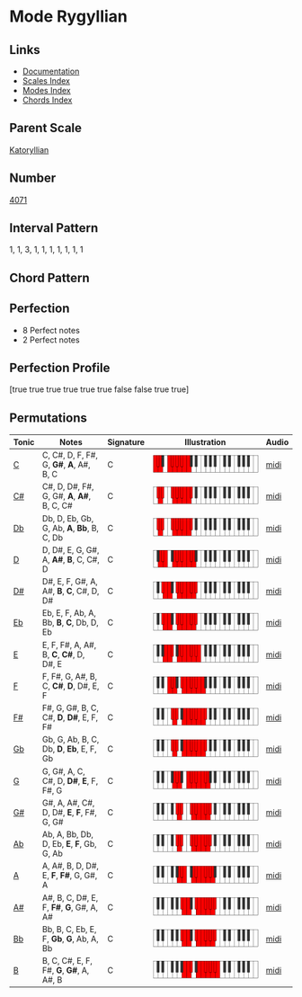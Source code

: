 # Mode Rygyllian

## Links

- [Documentation](README.md)
- [Scales Index](Scales.md)
- [Modes Index](Modes.md)
- [Chords Index](Chords.md)

## Parent Scale

[Katoryllian](ScaleKatoryllian.md)

## Number

[4071](https://ianring.com/musictheory/scales/4071)

## Interval Pattern

1, 1, 3, 1, 1, 1, 1, 1, 1, 1

## Chord Pattern



## Perfection

- 8 Perfect notes
- 2 Perfect notes

## Perfection Profile

[true true true true true true false false true true]

## Permutations

| Tonic | Notes | Signature | Illustration | Audio |
|-------|-------|-----------|--------------|-------|
| [C](ModeCNaturalRygyllian.md) | C, C#, D, F, F#, G, **G#**, **A**, A#, B, C | C | ![CNaturalRygyllian](ModeCNaturalRygyllian.png) | [midi](https://github.com/edipermadi/music/blob/main/docs/ModeCNaturalRygyllian.mid?raw=true) |
| [C#](ModeCSharpRygyllian.md) | C#, D, D#, F#, G, G#, **A**, **A#**, B, C, C# | C | ![CSharpRygyllian](ModeCSharpRygyllian.png) | [midi](https://github.com/edipermadi/music/blob/main/docs/ModeCSharpRygyllian.mid?raw=true) |
| [Db](ModeDFlatRygyllian.md) | Db, D, Eb, Gb, G, Ab, **A**, **Bb**, B, C, Db | C | ![DFlatRygyllian](ModeDFlatRygyllian.png) | [midi](https://github.com/edipermadi/music/blob/main/docs/ModeDFlatRygyllian.mid?raw=true) |
| [D](ModeDNaturalRygyllian.md) | D, D#, E, G, G#, A, **A#**, **B**, C, C#, D | C | ![DNaturalRygyllian](ModeDNaturalRygyllian.png) | [midi](https://github.com/edipermadi/music/blob/main/docs/ModeDNaturalRygyllian.mid?raw=true) |
| [D#](ModeDSharpRygyllian.md) | D#, E, F, G#, A, A#, **B**, **C**, C#, D, D# | C | ![DSharpRygyllian](ModeDSharpRygyllian.png) | [midi](https://github.com/edipermadi/music/blob/main/docs/ModeDSharpRygyllian.mid?raw=true) |
| [Eb](ModeEFlatRygyllian.md) | Eb, E, F, Ab, A, Bb, **B**, **C**, Db, D, Eb | C | ![EFlatRygyllian](ModeEFlatRygyllian.png) | [midi](https://github.com/edipermadi/music/blob/main/docs/ModeEFlatRygyllian.mid?raw=true) |
| [E](ModeENaturalRygyllian.md) | E, F, F#, A, A#, B, **C**, **C#**, D, D#, E | C | ![ENaturalRygyllian](ModeENaturalRygyllian.png) | [midi](https://github.com/edipermadi/music/blob/main/docs/ModeENaturalRygyllian.mid?raw=true) |
| [F](ModeFNaturalRygyllian.md) | F, F#, G, A#, B, C, **C#**, **D**, D#, E, F | C | ![FNaturalRygyllian](ModeFNaturalRygyllian.png) | [midi](https://github.com/edipermadi/music/blob/main/docs/ModeFNaturalRygyllian.mid?raw=true) |
| [F#](ModeFSharpRygyllian.md) | F#, G, G#, B, C, C#, **D**, **D#**, E, F, F# | C | ![FSharpRygyllian](ModeFSharpRygyllian.png) | [midi](https://github.com/edipermadi/music/blob/main/docs/ModeFSharpRygyllian.mid?raw=true) |
| [Gb](ModeGFlatRygyllian.md) | Gb, G, Ab, B, C, Db, **D**, **Eb**, E, F, Gb | C | ![GFlatRygyllian](ModeGFlatRygyllian.png) | [midi](https://github.com/edipermadi/music/blob/main/docs/ModeGFlatRygyllian.mid?raw=true) |
| [G](ModeGNaturalRygyllian.md) | G, G#, A, C, C#, D, **D#**, **E**, F, F#, G | C | ![GNaturalRygyllian](ModeGNaturalRygyllian.png) | [midi](https://github.com/edipermadi/music/blob/main/docs/ModeGNaturalRygyllian.mid?raw=true) |
| [G#](ModeGSharpRygyllian.md) | G#, A, A#, C#, D, D#, **E**, **F**, F#, G, G# | C | ![GSharpRygyllian](ModeGSharpRygyllian.png) | [midi](https://github.com/edipermadi/music/blob/main/docs/ModeGSharpRygyllian.mid?raw=true) |
| [Ab](ModeAFlatRygyllian.md) | Ab, A, Bb, Db, D, Eb, **E**, **F**, Gb, G, Ab | C | ![AFlatRygyllian](ModeAFlatRygyllian.png) | [midi](https://github.com/edipermadi/music/blob/main/docs/ModeAFlatRygyllian.mid?raw=true) |
| [A](ModeANaturalRygyllian.md) | A, A#, B, D, D#, E, **F**, **F#**, G, G#, A | C | ![ANaturalRygyllian](ModeANaturalRygyllian.png) | [midi](https://github.com/edipermadi/music/blob/main/docs/ModeANaturalRygyllian.mid?raw=true) |
| [A#](ModeASharpRygyllian.md) | A#, B, C, D#, E, F, **F#**, **G**, G#, A, A# | C | ![ASharpRygyllian](ModeASharpRygyllian.png) | [midi](https://github.com/edipermadi/music/blob/main/docs/ModeASharpRygyllian.mid?raw=true) |
| [Bb](ModeBFlatRygyllian.md) | Bb, B, C, Eb, E, F, **Gb**, **G**, Ab, A, Bb | C | ![BFlatRygyllian](ModeBFlatRygyllian.png) | [midi](https://github.com/edipermadi/music/blob/main/docs/ModeBFlatRygyllian.mid?raw=true) |
| [B](ModeBNaturalRygyllian.md) | B, C, C#, E, F, F#, **G**, **G#**, A, A#, B | C | ![BNaturalRygyllian](ModeBNaturalRygyllian.png) | [midi](https://github.com/edipermadi/music/blob/main/docs/ModeBNaturalRygyllian.mid?raw=true) |

